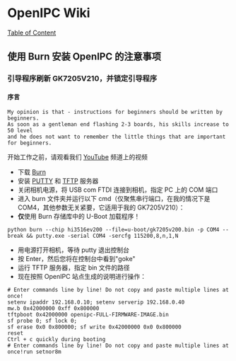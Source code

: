 # OpenIPC Wiki
[Table of Content](../README.zh.md)

使用 Burn 安装 OpenIPC 的注意事项 
--------------------------------------

### 引导程序刷新 GK7205V210，并锁定引导程序

#### 序言

```
My opinion is that - instructions for beginners should be written by beginners.
As soon as a gentleman end flashing 2-3 boards, his skills increase to 50 level 
and he does not want to remember the little things that are important for beginners.
```

开始工作之前，请观看我们 [YouTube](https://www.youtube.com/@openipc/playlists) 频道上的视频

- 下载 [Burn](https://github.com/OpenIPC/burn)
- 安装 [PUTTY](https://www.chiark.greenend.org.uk/~sgtatham/putty/latest.html) 和 [TFTP](https://pjo2.github.io/tftpd64/) 服务器
- 关闭相机电源，将 USB com FTDI 连接到相机，指定 PC 上的 COM 端口
- 进入 burn 文件夹并运行以下 cmd（仅聚焦串行端口，在我的情况下是 COM4，其他参数无关紧要，它适用于我的 GK7205V210）：
- **仅**使用 Burn 存储库中的 U-Boot 加载程序！
```
python burn --chip hi3516ev200 --file=u-boot/gk7205v200.bin -p COM4 --break && putty.exe -serial COM4 -sercfg 115200,8,n,1,N
```

- 用电源打开相机，等待 putty 退出控制台
- 按 Enter，然后您将在控制台中看到"goke"
- 运行 TFTP 服务器，指定 bin 文件的路径
- 现在按照 OpenIPC 站点生成的说明进行操作：

```
# Enter commands line by line! Do not copy and paste multiple lines at once!
setenv ipaddr 192.168.0.10; setenv serverip 192.168.0.40
mw.b 0x42000000 0xff 0x800000
tftpboot 0x42000000 openipc-FULL-FIRMWARE-IMAGE.bin
sf probe 0; sf lock 0;
sf erase 0x0 0x800000; sf write 0x42000000 0x0 0x800000
reset
Ctrl + c quickly during booting
# Enter commands line by line! Do not copy and paste multiple lines at once!run setnor8m
```
